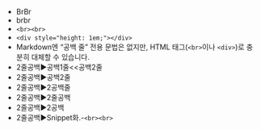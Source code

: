 - BrBr
- brbr
- `<br><br>`
- `<div style="height: 1em;"></div>`
- Markdown엔 “공백 줄” 전용 문법은 없지만, HTML 태그(`<br>`이나 `<div>`)로 충분히 대체할 수 있습니다.
- 2줄공백▶️공백1줄<<공백2줄
- 2줄공백▶️공백2줄
- 2줄공백▶️2공백줄
- 2줄공백▶️2줄공백
- 2줄공백▶️2공백
- 2줄공백▶️Snippet화.-`<br><br>`